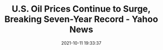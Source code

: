 ---
"title": "U.S. Oil Prices Continue to Surge, Breaking Seven-Year Record - Yahoo News"
"date": "2021-10-11 19:33:37"
"feed_name": "GOOGLENEWSDRILLING"
"feed_website": "https://news.google.com/search?q=drilling%2Bincident&hl=en-US&gl=US&ceid=US:en"
"feed_rss": "https://news.google.com/rss/search?q=drilling%2Bincident&hl=en-US&gl=US&ceid=US:en"
"link": "https://news.yahoo.com/u-oil-prices-continue-surge-193337716.html"
"source": "{'href': 'https://news.yahoo.com', 'title': 'Yahoo News'}"
"file": "_posts/2021-1-1-e27e30662d005616d026d1791abc0252a2b6a35f.md"
"accident": "0"
"drilling": "0"
"represented_by": "0"
"dead": "0"
"injured": "0"
"arrested": "0"
"place": "unknown place"
"where": "unknown site"
"causes": "unknown"
"place_uri": "unknown place"
---